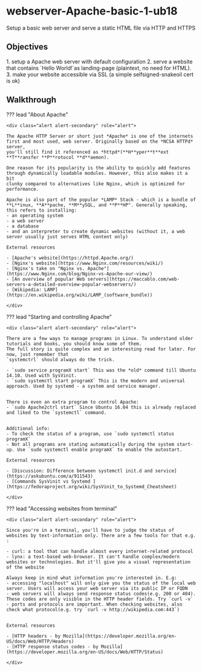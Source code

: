 <div class="jumbotron">
    <h1 class="display-4 text-left">webserver-Apache-basic-1-ub18</h1>
    <p class="lead text-left">Setup a basic web server and serve a static HTML file via HTTP and HTTPS</p>
</div>


<h2 class="display-4">Objectives</h2>
1. setup a Apache web server with default configuration
2. serve a website that contains `Hello World!`as landing-page (plaintext, no need for HTML).
3. make your website accessible via SSL (a simple selfsigned-snakeoil cert is ok)


<h2 class="display-4">Walkthrough</h2>

??? lead "About Apache"

    <div class="alert alert-secondary" role="alert">
    
    The Apache HTTP Server or short just *Apache* is one of the internets first and most used, web server. Originally based on the *NCSA HTTPd* server, 
    you'll still find it referenced as *httpd*(**H**yper**t**ext **T**ransfer **P**rotocol **d**aemon).
    
    One reason for its popularity is the ability to quickly add features through dynamically loadable modules. However, this also makes it a bit 
    clunky compared to alternatives like Nginx, which is optimized for performance. 
    
    Apache is also part of the popular *LAMP* Stack - which is a bundle of **L**inux, **A**pache, **M**ySQL, and **P**HP". Generally speaking, this refers to installing:
    - an operating system
    - a web server
    - a database
    - and an interpreter to create dynamic websites (without it, a web server usually just serves HTML content only)
    
    External resources
    
    - [Apache's website](https://httpd.Apache.org/)
    - [Nginx's website](https://www.Nginx.com/resources/wiki/)
    - [Nginx's take on "Nginx vs. Apache"](https://www.Nginx.com/blog/Nginx-vs-Apache-our-view/)
    - [An overview of popular Web servers](https://maccablo.com/web-servers-a-detailed-overview-popular-webservers/)
    - [Wikipedia: LAMP](https://en.wikipedia.org/wiki/LAMP_(software_bundle))

    </div>
    
??? lead "Starting and controlling Apache"

    <div class="alert alert-secondary" role="alert">
        
    There are a few ways to manage programs in Linux. To understand older tutorials and books, you should know some of them.
    The full story is quite complex and an interesting read for later. For now, just remember that 
    `systemctrl` should always do the trick. 
    
    - `sudo service programX start` This was the *old* command till Ubuntu 14.10. Used with SysVinit.
    - `sudo systemctl start programX` This is the modern and universal approach. Used by systemd - a system and service manager.
    
    
    There is even an extra program to control Apache:
    - `sudo Apache2ctrl start` Since Ubuntu 16.04 this is already replaced and liked to the `systemctl` command.
    
    
    Additional info:
    - To check the status of a program, use `sudo systemctl status programX`
    - Not all programs are stating automatically during the system start-up. Use `sudo systemctl enable programX` to enable the autostart.
    
    External resources
    
    - [Discussion: Difference between systemctl init.d and service](https://askubuntu.com/a/911543)
    - [Commands SysVinit vs Systemd ](https://fedoraproject.org/wiki/SysVinit_to_Systemd_Cheatsheet)

    </div>

??? lead "Accessing websites from terminal"
    
    <div class="alert alert-secondary" role="alert">
        
    Since you're in a terminal, you'll have to judge the status of websites by text-information only. There are a few tools for that e.g. :
    
    - curl: a tool that can handle almost every internet-related protocol
    - lynx: a text-based web-browser. It can't handle complex/modern websites or technologies. But it'll give you a visual representation of the website
    
    Always keep in mind what information you're interested in. E.g:
    - accessing "localhost" will only give you the status of the local web server. Users will access your web server via its public IP or FQDN
    - web servers will always send response status codes(e.g. 200 or 404). These codes are only visible in the HTTP header fields. Try `curl -v`
    - ports and protocols are important. When checking websites, also check what protocol(e.g. try `curl -v http://wikipedia.com:443`)
    
    
    External resources
    
    - [HTTP headers - by Mozilla](https://developer.mozilla.org/en-US/docs/Web/HTTP/Headers)  
    - [HTTP response status codes - by Mozilla](https://developer.mozilla.org/en-US/docs/Web/HTTP/Status)
    
    </div>

